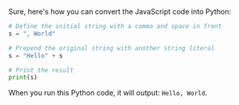 Sure, here's how you can convert the JavaScript code into Python:

```python
# Define the initial string with a comma and space in front
s = ", World"

# Prepend the original string with another string literal
s = "Hello" + s

# Print the result
print(s)
```
When you run this Python code, it will output: `Hello, World`.

